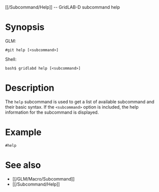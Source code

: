 [[/Subcommand/Help]] -- GridLAB-D subcommand help

# Synopsis
GLM:
~~~
#git help [<subcommand>]
~~~
Shell:
~~~
bash$ gridlabd help [<subcommand>]
~~~

# Description

The `help` subcommand is used to get a list of available subcommand and their basic syntax.  If the `<subcommand>` option is included, the help information for the subcommand is displayed.

# Example
~~~
#help
~~~

# See also
* [[/GLM/Macro/Subcommand]]
* [[/Subcommand/Help]]
